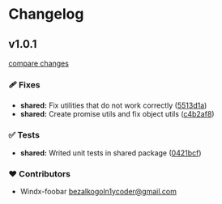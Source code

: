 # Changelog


## v1.0.1

[compare changes](https://github.com/windx-foobar/wxjs/compare/v1.0.0...v1.0.1)

### 🩹 Fixes

- **shared:** Fix utilities that do not work correctly ([5513d1a](https://github.com/windx-foobar/wxjs/commit/5513d1a))
- **shared:** Create promise utils and fix object utils ([c4b2af8](https://github.com/windx-foobar/wxjs/commit/c4b2af8))

### ✅ Tests

- **shared:** Writed unit tests in shared package ([0421bcf](https://github.com/windx-foobar/wxjs/commit/0421bcf))

### ❤️ Contributors

- Windx-foobar <bezalkogoln1ycoder@gmail.com>


